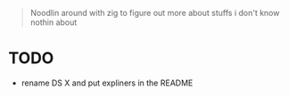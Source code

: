 > Noodlin around with zig to figure out more about stuffs i don't know nothin about

# TODO
* rename DS X<OldName> and put expliners in the README
